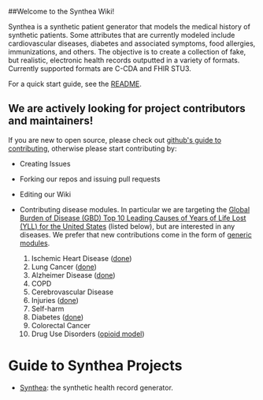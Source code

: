 ##Welcome to the Synthea Wiki!

Synthea is a synthetic patient generator that models the medical history of synthetic patients. Some attributes that are currently modeled include cardiovascular diseases, diabetes and associated symptoms, food allergies, immunizations, and others. The objective is to create a collection of fake, but realistic, electronic health records outputted in a variety of formats. Currently supported formats are C-CDA and FHIR STU3.

For a quick start guide, see the [README](https://github.com/synthetichealth/synthea/blob/master/README.md).

## We are actively looking for project contributors and maintainers! 

If you are new to open source, please check out [github's guide to contributing](https://guides.github.com/activities/contributing-to-open-source/), otherwise please start contributing by:
- Creating Issues
- Forking our repos and issuing pull requests
- Editing our Wiki
- Contributing disease modules. In particular we are targeting the [Global Burden of Disease (GBD) Top 10 Leading Causes of Years of Life Lost (YLL) for the United States](http://www.healthdata.org/united-states) (listed below), but are interested in any diseases. We prefer that new contributions come in the form of [generic modules](https://github.com/synthetichealth/synthea/wiki/Generic-Module-Framework).

  1. Ischemic Heart Disease ([done](https://github.com/synthetichealth/synthea/blob/master/lib/modules/cardiovascular_disease.rb))
  2. Lung Cancer ([done](https://github.com/synthetichealth/synthea/blob/master/lib/generic/modules/lung_cancer.json))
  3. Alzheimer Disease ([done](https://github.com/synthetichealth/synthea/blob/master/lib/generic/modules/dementia.json))
  4. COPD
  5. Cerebrovascular Disease
  6. Injuries ([done](https://github.com/synthetichealth/synthea/blob/master/lib/generic/modules/injuries.json))
  7. Self-harm
  8. Diabetes ([done](https://github.com/synthetichealth/synthea/blob/master/lib/modules/metabolic_syndrome.rb))
  9. Colorectal Cancer
  10. Drug Use Disorders ([opioid model](https://github.com/synthetichealth/synthea/blob/master/lib/generic/modules/opioid_addiction.json))

# Guide to Synthea Projects

- [Synthea](https://github.com/synthethichealth/synthea): the synthetic health record generator.
